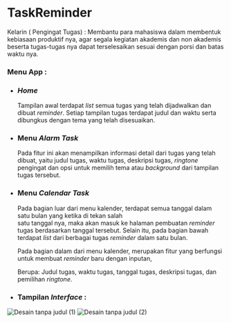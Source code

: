 # TaskReminder
Kelarin ( Pengingat Tugas) : Membantu para mahasiswa dalam membentuk kebiasaan produktif nya, 
agar segala kegiatan akademis dan non akademis beserta tugas-tugas nya dapat terselesaikan 
sesuai dengan porsi dan batas waktu nya.

### Menu App :
- ### *Home*
  Tampilan awal terdapat *list* semua tugas yang telah dijadwalkan dan dibuat *reminder*.
  Setiap tampilan tugas terdapat judul dan waktu serta dibungkus dengan tema yang telah disesuaikan.

- ### Menu *Alarm Task* 
  Pada fitur ini akan menampilkan informasi detail dari tugas yang telah dibuat, yaitu judul tugas, waktu tugas,
  deskripsi tugas, *ringtone* pengingat dan opsi untuk memilih tema atau *background* dari tampilan tugas tersebut.

-  ### Menu *Calendar Task*
    Pada bagian luar dari menu kalender, terdapat semua tanggal dalam satu bulan yang ketika di tekan salah  
    satu tanggal nya, maka akan masuk ke halaman pembuatan *reminder* tugas berdasarkan tanggal tersebut.
    Selain itu, pada bagian bawah terdapat *list* dari berbagai tugas *reminder* dalam satu bulan.
  
    Pada bagian dalam dari menu kalender, merupakan fitur yang berfungsi untuk membuat *reminder* baru 
    dengan inputan,
  
    Berupa: Judul tugas, waktu tugas, tanggal tugas, deskripsi tugas, dan pemilihan *ringtone*.

* ### Tampilan *Interface* :
![Desain tanpa judul (1)](https://user-images.githubusercontent.com/100658838/217683866-92351a41-8c59-46c4-b47d-575a0ccfb9c7.png)
![Desain tanpa judul (2)](https://user-images.githubusercontent.com/100658838/217683872-bc88f29f-dc53-4a3a-a3f4-afda7b43f7ae.png)
